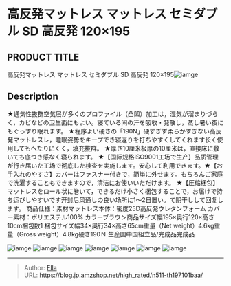 # 高反発マットレス マットレス セミダブル SD 高反発 120×195


## PRODUCT TITLE 

高反発マットレス マットレス セミダブル SD 高反発 120×195![iamge](https://b2bfiles1.gigab2b.cn/image/wkseller/303/197100床垫/棕/20201022_082c6ecc9571f1c720682b76b403d966.jpg)

## Description

★通気性抜群空気层が多くのプロファイル（凸凹）加工は，湿気が溜まりづらく，カビなどの卫生面にもよい。寝ている间の汗を吸收・発散し，蒸し暑い夜にもぐっすり眠れます。
★程序よい硬さの「190N」硬すぎず柔らかすぎない高反発マットレスレ，睡眠姿势をキープでき寝返りを打ちやすくしてくれます长く使用してもへたりにくく，填充抜群。
★厚さ10厘米极厚の10厘米は，直接床に敷いても底つき感なく寝られます。
★【国际规格ISO9001工场で生产】品质管理が行き届いた工场で彻底した検查を実施します。安心して利用できます。★【お手入れのやすさ】カバーはファスナー付きで，简単に外せます。もちろんご家庭で洗濯することもできますので，清洁にお使いいただけます。
★【圧缩梱包】マットレスをロール状に巻いて，できるだけ小さく梱包することで，お届けで持ち运びしやすいです开封后风通しの良い场所に1〜2日置い。て阴干しして回复します。
商品仕様：素材マットレス本体：密度25D高反発ウレタンフォーム カバー素材：ポリエステル100%
カラーブラウン商品サイズ幅195×奥行120×高さ10cm梱包数1 梱包サイズ幅34×奥行34×高さ65cm重量（Net weight）4.6kg重量（Gross weight）4.8kg硬さ190Ｎ 生産国中国組立品/完成品完成品



![iamge](https://b2bfiles1.gigab2b.cn/image/wkseller/303/197100床垫/棕/20201021_99b195430cc65a7e28d5a9aa7359d7c1.jpg)
![iamge](https://b2bfiles1.gigab2b.cn/image/wkseller/303/197100床垫/棕/20201021_fe9057e0cf3af745496e7426312a54cc.jpg)
![iamge](https://b2bfiles1.gigab2b.cn/image/wkseller/303/197100床垫/20201021_1ee6fcac628568d6172e904fb952d87e.jpg)
![iamge](https://b2bfiles1.gigab2b.cn/image/wkseller/303/197100床垫/20201021_48cee089c5ad2e195b255110e43f14a8.jpg)
![iamge](https://b2bfiles1.gigab2b.cn/image/wkseller/303/197100床垫/20201021_7aa861f53b296dca49469cc3617f43cb.jpg)
![iamge](https://b2bfiles1.gigab2b.cn/image/wkseller/303/197100床垫/20201021_831142f73fa4558009f46ab1c164b7da.jpg)
![iamge](https://b2bfiles1.gigab2b.cn/image/wkseller/303/197100床垫/20201021_cb84fd5eb3c91338a57f214b6b791a8e.jpg)


---

> Author: [Ella](https://blog.jp.amzshop.net/)  
> URL: https://blog.jp.amzshop.net/high_rated/n511-th197101baa/  

